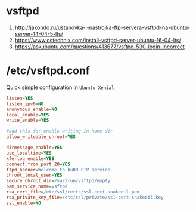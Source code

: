 # vsftpd

1. http://jakondo.ru/ustanovka-i-nastrojka-ftp-servera-vsftpd-na-ubuntu-server-14-04-5-lts/
2. https://www.ostechnix.com/install-vsftpd-server-ubuntu-16-04-lts/
3. https://askubuntu.com/questions/413677/vsftpd-530-login-incorrect


# /etc/vsftpd.conf
Quick simple configuration in `Ubuntu Xenial`
```ini
listen=YES
listen_ipv6=NO
anonymous_enable=NO
local_enable=YES
write_enable=YES

#add this for enable writing in home dir
allow_writeable_chroot=YES

dirmessage_enable=YES
use_localtime=YES
xferlog_enable=YES
connect_from_port_20=YES
ftpd_banner=Welcome to bu09 FTP service.
chroot_local_user=YES
secure_chroot_dir=/var/run/vsftpd/empty
pam_service_name=vsftpd
rsa_cert_file=/etc/ssl/certs/ssl-cert-snakeoil.pem
rsa_private_key_file=/etc/ssl/private/ssl-cert-snakeoil.key
ssl_enable=NO
```

